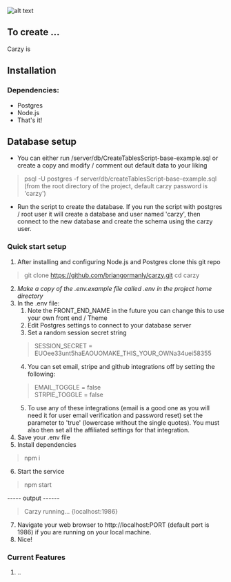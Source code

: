 ![alt text](https://github.com/briangormanly/carzy/blob/main/client/carzy/public/assets/img/logos/Carzy-Logo-1-wText-1080.png?raw=true)
## To create ...


Carzy is 

## Installation  

### Dependencies:
 * Postgres 
 * Node.js
 * That's it!

## Database setup
* You can either run /server/db/CreateTablesScript-base-example.sql or create a copy and modify / comment out default data to your liking
>  psql -U postgres -f server/db/createTablesScript-base-example.sql (from the root directory of the project, default carzy password is 'carzy')
* Run the script to create the database.  If you run the script with postgres / root user it will create a database and user named 'carzy', then connect to the new database and create the schema using the carzy user.

### Quick start setup
1. After installing and configuring Node.js and Postgres clone this git repo
> git clone https://github.com/briangormanly/carzy.git
> cd carzy
2. *Make a copy of the .env.example file called .env in the project home directory* 
3. In the .env file: 
    1. Note the FRONT_END_NAME in the future you can change this to use your own front end / Theme 
    2. Edit Postgres settings to connect to your database server
    3. Set a random session secret string 
    > SESSION_SECRET = EUOee33unt5haEAOUOMAKE_THIS_YOUR_OWNa34uei58355
    4. You can set email, stripe and github integrations off by setting the following:
    > EMAIL_TOGGLE = false  
    > STRPIE_TOGGLE = false  
    5. To use any of these integrations (email is a good one as you will need it for user email verification and password reset) set the parameter to 'true' (lowercase without the single quotes). You must also then set all the affiliated settings for that integration.
4. Save your .env file
5. Install dependencies 
> npm i
6. Start the service
> npm start

----- output ------
>
> Carzy running... {localhost:1986}
7. Navigate your web browser to http://localhost:PORT (default port is 1986) if you are running on your local machine.
8. Nice!


### Current Features
1. ..
